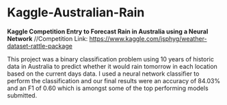 # Kaggle-Australian-Rain
**Kaggle Competition Entry to Forecast Rain in Australia using a Neural Network**
//Competition Link: https://www.kaggle.com/jsphyg/weather-dataset-rattle-package

This project was a binary classification problem using 10 years of historic data in Australia to predict whether it would rain tomorrow in each location based on the current days data. I used a neural network classifier to perform the classification and our final results were an accuracy of 84.03% and an F1 of 0.60 which is amongst some of the top performing models submitted.
